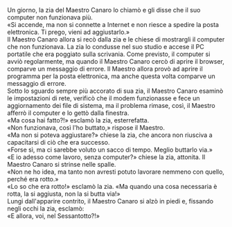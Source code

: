 Un giorno, la zia del Maestro Canaro lo chiamò e gli disse che il suo computer non funzionava più. <br /> 
«Si accende, ma non si connette a Internet e non riesce a spedire la posta elettronica. Ti prego, vieni ad aggiustarlo.»<br />
Il Maestro Canaro allora si recò dalla zia e le chiese di mostrargli il computer che non funzionava.
La zia lo condusse nel suo studio e accese il PC portatile che era poggiato sulla scrivania.
Come previsto, il computer si avviò regolarmente, ma quando il Maestro Canaro cercò di aprire il browser, comparve un messaggio di errore.
Il Maestro allora provò ad aprire il programma per la posta elettronica, ma anche questa volta comparve un messaggio di errore.<br />
Sotto lo sguardo sempre più accorato di sua zia, il Maestro Canaro esaminò le impostazioni di rete, verificò che il modem funzionasse e fece un aggiornamento dei file di sistema, ma il problema rimase, così, il Maestro afferrò il computer e lo gettò dalla finestra.<br />
«Ma cosa hai fatto?!» esclamò la zia, esterrefatta.<br />
«Non funzionava, così l'ho buttato,» rispose il Maestro.<br />
«Ma non si poteva aggiustare?» chiese la zia, che ancora non riusciva a capacitarsi di ciò che era successo.<br />
«Forse sì, ma ci sarebbe voluto un sacco di tempo. Meglio buttarlo via.»<br />
«E io adesso come lavoro, senza computer?» chiese la zia, attonita. Il Maestro Canaro si strinse nelle spalle.<br />
«Non ne ho idea, ma tanto non avresti potuto lavorare nemmeno con quello, perché era rotto.»<br />
«Lo so che era rotto!» esclamò la zia. «Ma quando una cosa necessaria è rotta, la si aggiusta, non la si butta via!»<br />
Lungi dall'apparire contrito, il Maestro Canaro si alzò in piedi e, fissando negli occhi la zia, esclamò: <br/> 
«E allora, voi, nel Sessantotto?!» 

